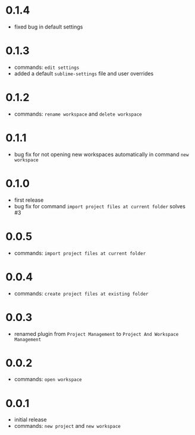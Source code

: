 # 0.1.4
- fixed bug in default settings

# 0.1.3
- commands: `edit settings`
- added a default `sublime-settings` file and user overrides

# 0.1.2
- commands: `rename workspace` and `delete workspace`

# 0.1.1
- bug fix for not opening new workspaces automatically in command `new workspace`

# 0.1.0
- first release
- bug fix for command `import project files at current folder`
  solves #3

# 0.0.5
- commands: `import project files at current folder`

# 0.0.4
- commands: `create project files at existing folder`

# 0.0.3
- renamed plugin from `Project Management` to `Project And Workspace Management`

# 0.0.2
- commands: `open workspace`

# 0.0.1
- initial release
- commands: `new project` and `new workspace`
